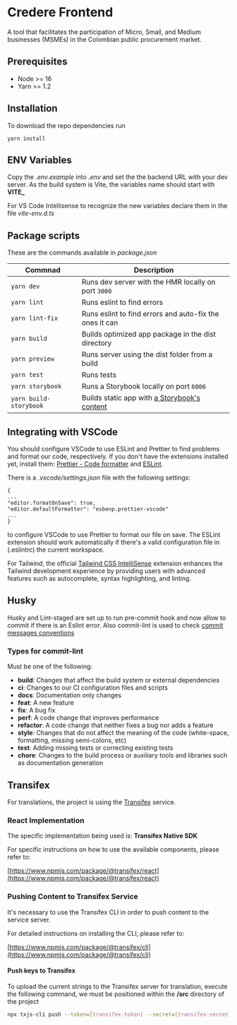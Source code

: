 # Credere Frontend

A tool that facilitates the participation of Micro, Small, and Medium businesses (MSMEs) in the Colombian public procurement market.

## Prerequisites

- Node >= 16
- Yarn >= 1.2

## Installation

To download the repo dependencies run

```
yarn install
```

## ENV Variables

Copy the _.env.example_ into _.env_ and set the the backend URL with your dev server.
As the build system is Vite, the variables name should start with **VITE\_**

For VS Code Intellisense to recognize the new variables declare them in the file _vite-env.d.ts_

## Package scripts

These are the commands available in _package.json_

| Commnad                | Description                                                                                                   |
| ---------------------- | ------------------------------------------------------------------------------------------------------------- |
| `yarn dev`             | Runs dev server with the HMR locally on port `3000`                                                           |
| `yarn lint`            | Runs eslint to find errors                                                                                    |
| `yarn lint-fix`        | Runs eslint to find errors and auto-fix the ones it can                                                       |
| `yarn build`           | Builds optimized app package in the dist directory                                                            |
| `yarn preview`         | Runs server using the dist folder from a build                                                                |
| `yarn test`            | Runs tests                                                                                                    |
| `yarn storybook`       | Runs a Storybook locally on port `6006`                                                                       |
| `yarn build-storybook` | Builds static app with [a Storybook's content](https://storybook.js.org/docs/react/sharing/publish-storybook) |

## Integrating with VSCode

You should configure VSCode to use ESLint and Prettier to find problems and format our code, respectively. If you don't have the extensions installed yet, install them: [Prettier - Code formatter](https://marketplace.visualstudio.com/items?itemName=esbenp.prettier-vscode) and [ESLint](https://marketplace.visualstudio.com/items?itemName=dbaeumer.vscode-eslint).

There is a _.vscode/settings.json_ file with the following settings:

```
{
...
"editor.formatOnSave": true,
"editor.defaultFormatter": "esbenp.prettier-vscode"
...
}
```

to configure VSCode to use Prettier to format our file on save.
The ESLint extension should work automatically if there's a valid configuration file in (.eslintrc) the current workspace.

For Tailwind, the official [Tailwind CSS IntelliSense](https://marketplace.visualstudio.com/items?itemName=bradlc.vscode-tailwindcss) extension enhances the Tailwind development experience by providing users with advanced features such as autocomplete, syntax highlighting, and linting.

## Husky

Husky and Lint-staged are set up to run pre-commit hook and now allow to commit if there is an Eslint error.
Also commit-lint is used to check [commit messages conventions](https://www.conventionalcommits.org/en/v1.0.0/)

### Types for commit-lint

Must be one of the following:

- **build**: Changes that affect the build system or external dependencies
- **ci**: Changes to our CI configuration files and scripts
- **docs**: Documentation only changes
- **feat**: A new feature
- **fix**: A bug fix
- **perf**: A code change that improves performance
- **refactor**: A code change that neither fixes a bug nor adds a feature
- **style**: Changes that do not affect the meaning of the code (white-space, formatting, missing semi-colons, etc)
- **test**: Adding missing tests or correcting existing tests
- **chore**: Changes to the build process or auxiliary tools and libraries such as documentation generation

## Transifex

For translations, the project is using the [Transifex](https://developers.transifex.com/docs/javascript-sdk-setup) service.

### React Implementation

The specific implementation being used is: **Transifex Native SDK**

For specific instructions on how to use the available components, please refer to:

[https://www.npmjs.com/package/@transifex/react](https://www.npmjs.com/package/@transifex/react)

### Pushing Content to Transifex Service

It's necessary to use the Transifex CLI in order to push content to the service server.

For detailed instructions on installing the CLI, please refer to:

[https://www.npmjs.com/package/@transifex/cli](https://www.npmjs.com/package/@transifex/cli)

#### Push keys to Transifex

To upload the current strings to the Transifex server for translation, execute the following command, we must be positioned within the **/src** directory of the project

```bash
npx txjs-cli push --token=[transifex-token] --secret=[transifex-secret]
```
